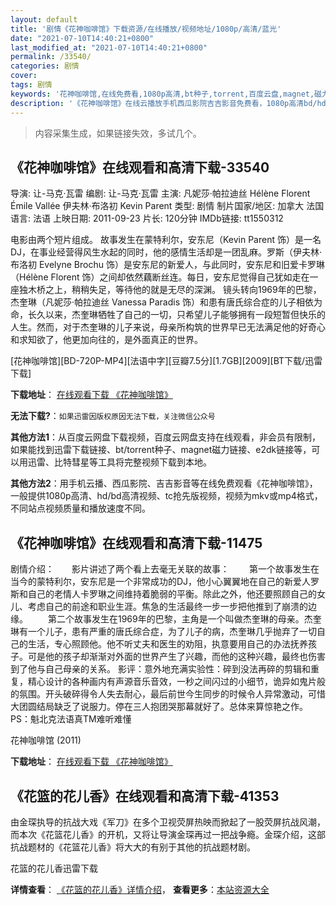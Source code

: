```yaml
---
layout: default
title: '剧情《花神咖啡馆》下载资源/在线播放/视频地址/1080p/高清/蓝光'
date: "2021-07-10T14:40:21+0800"
last_modified_at: "2021-07-10T14:40:21+0800"
permalink: /33540/
categories: 剧情
cover:
tags: 剧情
keywords: '花神咖啡馆,在线免费看,1080p高清,bt种子,torrent,百度云盘,magnet,磁力链,迅雷下载资源'
description: '《花神咖啡馆》在线云播放手机西瓜影院吉吉影音免费看，1080p高清bd/hd未删减完整版和tc抢先枪版，mkv/mp4格式，附带bt/torrent种子、magnet/磁力链、百度云盘、网盘资源迅雷下载链接'
---
```


>内容采集生成，如果链接失效，多试几个。


## 《花神咖啡馆》在线观看和高清下载-33540

导演: 让-马克·瓦雷 编剧: 让-马克·瓦雷 主演: 凡妮莎·帕拉迪丝 Hélène Florent Émile Vallée 伊夫林·布洛初 Kevin Parent 类型: 剧情 制片国家/地区: 加拿大 法国 语言: 法语 上映日期: 2011-09-23 片长: 120分钟 IMDb链接: tt1550312

电影由两个短片组成。 故事发生在蒙特利尔，安东尼（Kevin Parent 饰）是一名DJ，在事业经营得风生水起的同时，他的感情生活却是一团乱麻。罗斯（伊夫林·布洛初 Evelyne Brochu 饰）是安东尼的新爱人，与此同时，安东尼和旧爱卡罗琳（Hélène Florent 饰）之间却依然藕断丝连。每日，安东尼觉得自己犹如走在一座独木桥之上，稍稍失足，等待他的就是无尽的深渊。 镜头转向1969年的巴黎，杰奎琳（凡妮莎·帕拉迪丝 Vanessa Paradis 饰）和患有唐氏综合症的儿子相依为命，长久以来，杰奎琳牺牲了自己的一切，只希望儿子能够拥有一段短暂但快乐的人生。然而，对于杰奎琳的儿子来说，母亲所构筑的世界早已无法满足他的好奇心和求知欲了，他更加向往的，是外面真正的世界。


[花神咖啡馆][BD-720P-MP4][法语中字][豆瓣7.5分][1.7GB][2009][BT下载/迅雷下载]

**下载地址**： [在线观看下载 《花神咖啡馆》](https://www.btdx8.com/torrent/cafe_de_flore_2011.html) 


**无法下载?**：`如果迅雷因版权原因无法下载，关注微信公众号 `

**其他方法1**：从百度云网盘下载视频，百度云网盘支持在线观看，非会员有限制，如果能找到迅雷下载链接、bt/torrent种子、magnet磁力链接、e2dk链接等，可以用迅雷、比特彗星等工具将完整视频下载到本地。

**其他方法2**：用手机云播、西瓜影院、吉吉影音等在线免费观看《花神咖啡馆》，一般提供1080p高清、hd/bd高清视频、tc抢先版视频，视频为mkv或mp4格式，不同站点视频质量和播放速度不同。


## 《花神咖啡馆》在线观看和高清下载-11475

剧情介绍：　　影片讲述了两个看上去毫无关联的故事： 　　第一个故事发生在当今的蒙特利尔，安东尼是一个非常成功的DJ，他小心翼翼地在自己的新爱人罗斯和自己的老情人卡罗琳之间维持着脆弱的平衡。除此之外，他还要照顾自己的女儿、考虑自己的前途和职业生涯。焦急的生活最终一步一步把他推到了崩溃的边缘。 　　第二个故事发生在1969年的巴黎，主角是一个叫做杰奎琳的母亲。杰奎琳有一个儿子，患有严重的唐氏综合症，为了儿子的病，杰奎琳几乎抛弃了一切自己的生活，专心照顾他。他不听丈夫和医生的劝阻，执意要用自己的办法抚养孩子。可是他的孩子却渐渐对外面的世界产生了兴趣，而他的这种兴趣，最终也伤害到了他与自己母亲的关系。 影评：意外地充满实验性：碎到没法再碎的剪辑和重复，精心设计的各种画内有声源音乐音效，一秒之间闪过的小细节，诡异如鬼片般的氛围。开头破碎得令人失去耐心，最后前世今生同步的时候令人异常激动，可惜大团圆结局缺乏了说服力。停在三人抱团哭那幕就好了。总体来算惊艳之作。PS：魁北克法语真TM难听难懂


花神咖啡馆 (2011)

**下载地址**： [在线观看下载 《花神咖啡馆》](https://www.btbtdy.me/btdy/dy7681.html) 


## 《花篮的花儿香》在线观看和高清下载-41353

由金琛执导的抗战大戏《军刀》在多个卫视荧屏热映而掀起了一股荧屏抗战风潮，而本次《花篮花儿香》的开机，又将让导演金琛再过一把战争瘾。金琛介绍，这部抗战题材的《花篮花儿香》将大大的有别于其他的抗战题材剧。


花篮的花儿香迅雷下载

**详情查看**： [《花篮的花儿香》详情介绍](/movie/41353/)， **查看更多**：[本站资源大全](/movie/t/all/)

